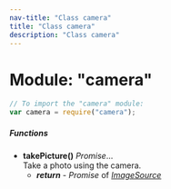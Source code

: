 ```yaml
---
nav-title: "Class camera"
title: "Class camera"
description: "Class camera"
---
```

# Module: "camera"

``` JavaScript
// To import the "camera" module:
var camera = require("camera");
```

##### Functions
 - **takePicture()** _Promise_...  
     Take a photo using the camera.
   - _**return**_ - _Promise_ of [_ImageSource_](../image-source/ImageSource.md)
